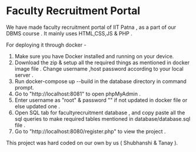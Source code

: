 
# Faculty Recruitment Portal

We have made faculty recruitment portal of IIT Patna , as a part of our DBMS course . It mainly uses HTML,CSS,JS & PHP .

For deploying it through docker -

1. Make sure you have Docker installed and running on your device.
2. Download the zip & setup all the required things as mentioned in docker image file . Change username ,host password according to your local server .
3. Run docker-compose up --build in the database directory in command prompt.
4. Go to "http://localhost:8081" to open phpMyAdmin .
5. Enter username as "root" & password "" if not updated in docker file or else updated one .
6. Open SQL tab for facultyrecruitment database , and copy paste all the sql queries to make required tables mentioned in database/database.sql file .
7. Go to "http://localhost:8080/register.php" to view the project .


This project was hard coded on our own by us ( Shubhanshi & Tanay ).



